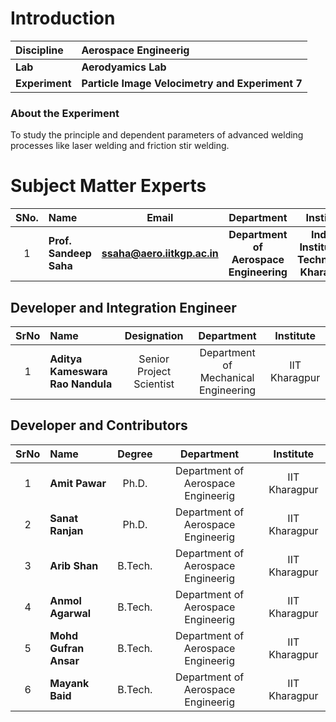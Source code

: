 # Introduction

<b>Discipline | <b> Aerospace Engineerig
:--|:--|
<b> Lab | <b> Aerodyamics Lab
<b> Experiment|     <b> Particle Image Velocimetry  and Experiment 7

### About the Experiment 

To study the principle and dependent parameters of advanced welding processes like laser welding and friction stir welding.

# Subject Matter Experts
| SNo. | Name | Email | Department | Institute | Profile |
| :---: | :--- | :---: | :---: | :---: | :---: |
| 1 | **Prof. Sandeep Saha** | **ssaha@aero.iitkgp.ac.in** | **Department of Aerospace Engineering**| **Indian Institute of Technology Kharagpur** | ***[Profile](https://www.iitkgp.ac.in/department/AE/faculty/ae-ssaha)*** |

## Developer and Integration Engineer
| SrNo | Name | Designation | Department | Institute |
| :---: | :--- | :---: | :---: | :---: |
| 1 | **Aditya Kameswara Rao Nandula** | Senior Project Scientist | Department of Mechanical Engineering | IIT Kharagpur |

## Developer and Contributors
| SrNo | Name | Degree | Department | Institute |
| :---: | :--- | :---: | :---: | :---: |
| 1 | **Amit Pawar** | Ph.D. | Department of Aerospace Engineerig | IIT Kharagpur |
| 2 | **Sanat Ranjan** | Ph.D. | Department of Aerospace Engineerig | IIT Kharagpur |
| 3 | **Arib Shan** | B.Tech. | Department of Aerospace Engineerig | IIT Kharagpur |
| 4 | **Anmol Agarwal** | B.Tech. | Department of Aerospace Engineerig | IIT Kharagpur |
| 5 | **Mohd Gufran Ansar** | B.Tech. | Department of Aerospace Engineerig | IIT Kharagpur |
| 6 | **Mayank Baid** | B.Tech. | Department of Aerospace Engineerig | IIT Kharagpur |